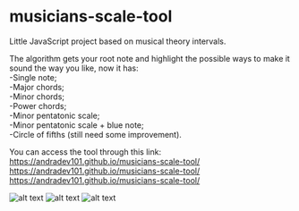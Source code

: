 # musicians-scale-tool
Little JavaScript project based on musical theory intervals.  

The algorithm gets your root note and highlight the possible ways to make it sound the way you like, now it has:  
-Single note;  
-Major chords;  
-Minor chords;  
-Power chords;  
-Minor pentatonic scale;  
-Minor pentatonic scale + blue note;  
-Circle of fifths (still need some improvement).  

You can access the tool through this link:  
https://andradev101.github.io/musicians-scale-tool/  
https://andradev101.github.io/musicians-scale-tool/  
https://andradev101.github.io/musicians-scale-tool/  

![alt text](https://i.imgur.com/jYvbKRo.png)
![alt text](https://i.imgur.com/81FppNS.png)
![alt text](https://i.imgur.com/bkFKN2q.png)
